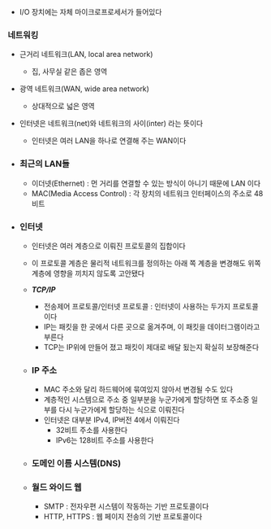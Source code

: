 - I/O 장치에는 자체 마이크로프로세서가 들어있다

### 네트워킹
- 근거리 네트워크(LAN, local area network)
    - 집, 사무실 같은 좁은 영역
- 광역 네트워크(WAN, wide area network)
    - 상대적으로 넓은 영역
- 인터넷은 네트워크(net)와 네트워크의 사이(inter) 라는 뜻이다
    - 인터넷은 여러 LAN을 하나로 연결해 주는 WAN이다
- ### 최근의 LAN들
    - 이더넷(Ethernet) : 먼 거리를 연결할 수 있는 방식이 아니기 때문에 LAN 이다
    - MAC(Media Access Control) : 각 장치의 네트워크 인터페이스의 주소로 48비트

- ### 인터넷
    - 인터넷은 여러 계층으로 이뤄진 프로토콜의 집합이다
    - 이 프로토콜 계층은 물리적 네트워크를 정의하는 아래 쪽 계층을 변경해도 위쪽 계층에 영향을 끼치지 않도록 고안됐다 

    - ***TCP/IP***
        - 전송제어 프로토콜/인터넷 프로토콜 : 인터넷이 사용하는 두가지 프로토콜이다
        - IP는 패킷을 한 곳에서 다른 곳으로 옮겨주며, 이 패킷을 데이터그램이라고 부른다
        - TCP는 IP위에 만들어 졌고 패킷이 제대로 배달 됬는지 확실히 보장해준다 
    
    - ### IP 주소
        - MAC 주소와 달리 하드웨어에 묶여있지 않아서 변경될 수도 있다
        - 계층적인 시스템으로 주소 중 일부분을 누군가에게 할당하면 또 주소중 일부를 다시 누군가에게 할당하는 식으로 이뤄진다
        - 인터넷은 대부분 IPv4, IP버전 4에서 이뤄진다       
            - 32비트 주소를 사용한다
            - IPv6는 128비트 주소를 사용한다
        
    - ### 도메인 이름 시스템(DNS) 
    - ### 월드 와이드 웹
        - SMTP : 전자우편 시스템이 작동하는 기반 프로토콜이다
        - HTTP, HTTPS : 웹 페이지 전송의 기반 프로토콜이다


